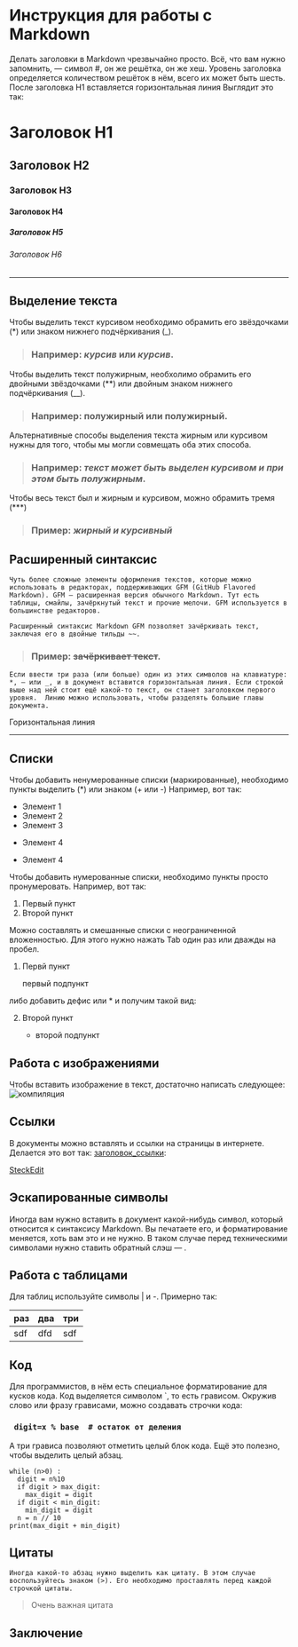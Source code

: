 # Инструкция для работы с Markdown

Делать заголовки в Markdown чрезвычайно просто. Всё, что вам нужно запомнить, — символ #, он же решётка, он же хеш. Уровень заголовка определяется количеством решёток в нём, всего их может быть шесть. После заголовка H1 вставляется горизонтальная линия Выглядит это так:
# Заголовок H1
## Заголовок H2
### Заголовок H3
#### Заголовок H4
##### Заголовок H5
###### Заголовок H6
***
## Выделение текста

Чтобы выделить текст курсивом необходимо обрамить его звёздочками (*) или знаком нижнего подчёркивания (_).
>### Например: *курсив* или _курсив_.

Чтобы выделить текст полужирным, необхолимо обрамить его двойными звёздочками (**) или двойным знаком нижнего подчёркивания (__). 
>### Например: **полужирный** или __полужирный__.

Альтернативные способы выделения текста жирным или курсивом нужны для того, чтобы мы могли совмещать оба этих способа.
>### Например: _текст может быть выделен курсивом и при этом быть **полужирным**_.

Чтобы весь текст был и жирным и курсивом, можно обрамить тремя (***) 
>### Пример: ***жирный и курсивный*** 

## Расширенный синтаксис

    Чуть более сложные элементы оформления текстов, которые можно использовать в редакторах, поддерживающих GFM (GitHub Flavored Markdown). GFM — расширенная версия обычного Markdown. Тут есть таблицы, смайлы, зачёркнутый текст и прочие мелочи. GFM используется в большинстве редакторов.

    Расширенный синтаксис Markdown GFM позволяет зачёркивать текст, заключая его в двойные тильды ~~.
>### Пример: ~~зачёркивает текст~~.

    Если ввести три раза (или больше) один из этих символов на клавиатуре: *, — или _, и в документ вставится горизонтальная линия. Если строкой выше над ней стоит ещё какой-то текст, он станет заголовком первого уровня.  Линию можно использовать, чтобы разделять большие главы документа.

Горизонтальная линия

---


## Списки

Чтобы добавить ненумерованные списки (маркированные), необходимо пункты выделить (*) или знаком (+ или -) Например, вот так:
* Элемент 1
* Элемент 2
* Элемент 3
+ Элемент 4
- Элемент 4

Чтобы добавить нумерованные списки, необходимо пункты просто пронумеровать. Например, вот так:
1. Первый пункт
2. Второй пункт

Можно составлять и смешанные списки с неограниченной вложенностью. Для этого нужно нажать Tab один раз или дважды на пробел.
1. Первй пункт

    первый подпункт

либо добавить дефис или * и получим такой вид:

2. Второй пункт

    - второй подпункт

## Работа с изображениями

Чтобы вставить изображение в текст, достаточно написать следующее: ![компиляция](https://leonardo.osnova.io/0d2c46aa-8033-53e9-8cd9-edd3555da899/)

## Ссылки

В документы можно вставлять и ссылки на страницы в интернете. Делается это вот так: [заголовок_ссылки](сама_ссылка):

[SteckEdit](https://stackedit.io/app#)

## Эскапированные символы

Иногда вам нужно вставить в документ какой-нибудь символ, который относится к синтаксису Markdown. Вы печатаете его, и форматирование меняется, хоть вам это и не нужно. В таком случае перед техническими символами нужно ставить обратный слэш — \.


## Работа с таблицами

Для таблиц используйте символы | и -. Примерно так:

| раз | два | три |
|:----|:----|:----|
| sdf | dfd | sdf |

## Код

Для программистов, в нём есть специальное форматирование для кусков кода. Код выделяется символом `, то есть грависом. Окружив слово или фразу грависами, можно создавать строчки кода:

### ` digit=x % base  # остаток от деления`

А три грависа позволяют отметить целый блок кода. Ещё это полезно, чтобы выделить целый абзац.

```
while (n>0) :
  digit = n%10
  if digit > max_digit:
    max_digit = digit
  if digit < min_digit:
    min_digit = digit
  n = n // 10  
print(max_digit + min_digit)  
```
## Цитаты
    Иногда какой-то абзац нужно выделить как цитату. В этом случае воспользуйтесь знаком (>). Его необходимо проставлять перед каждой строчкой цитаты.
>Очень важная цитата

## Заключение
